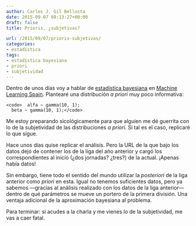 ```yaml
---
author: Carlos J. Gil Bellosta
date: 2015-09-07 08:13:27+00:00
draft: false
title: Prioris, ¿subjetivas?

url: /2015/09/07/prioris-subjetivas/
categories:
- estadística
tags:
- estadística bayesiana
- priori
- subjetividad
---
```


Dentro de unos días voy a hablar de [estadística bayesiana](http://www.datanalytics.com/2015/07/15/un-modelo-jerarquico-para-lo-de-casillas/) en [Machine Learning Spain](http://www.meetup.com/MachineLearningSpain/). Plantearé una distribución _a priori_ muy poco informativa:


    <code>  alfa ~ gamma(10, 1);
      beta ~ gamma(10, 1);</code>


Me estoy preparando sicológicamente para que alguien me dé guerrita con lo de la subjetividad de las distribuciones _a priori_. Si tal es el caso, replicaré lo que sigue.

Hace unos días quise replicar el análisis. Pero la URL de la que bajo los datos dejó de contener los de la liga del año anterior y cargó los correspondientes al inicio (¿dos jornadas? ¿tres?) de la actual. ¡Apenas había datos!

Sin embargo, tiene todo el sentido del mundo utilizar la _posteriori_ de la liga anterior como _priori_ en esta. Igual no tenemos suficientes datos, pero ya sabemos —gracias al análisis realizado con los datos de la liga anterior— dentro de qué parámetros se mueve un portero de la primera división. Una ventaja adicional de la aproximación bayesiana al problema.

Para terminar: si acudes a la charla y me vienes lo de la subjetividad, me vas a caer fatal.
